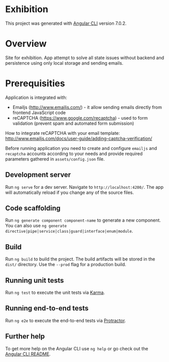 # Exhibition

This project was generated with [Angular CLI](https://github.com/angular/angular-cli) version 7.0.2.


# Overview

Site for exhibition. App attempt to solve all state issues without backend and persistence using only local storage and sending emails.  

# Prerequisities

Application is integrated with:
- Emailjs (http://www.emailjs.com/) - it allow sending emails directly from frontend JavaScript code
- reCAPTCHA (https://www.google.com/recaptcha) - used to form validation (prevent spam and automated form submission)

How to integrate reCAPTCHA with your email template: http://www.emailjs.com/docs/user-guide/adding-captcha-verification/

Before running application you need to create and configure `emailjs` and `recaptcha` accounts according to your needs and provide required parameters gathered in `assets/config.json` file.

## Development server

Run `ng serve` for a dev server. Navigate to `http://localhost:4200/`. The app will automatically reload if you change any of the source files.

## Code scaffolding

Run `ng generate component component-name` to generate a new component. You can also use `ng generate directive|pipe|service|class|guard|interface|enum|module`.

## Build

Run `ng build` to build the project. The build artifacts will be stored in the `dist/` directory. Use the `--prod` flag for a production build.

## Running unit tests

Run `ng test` to execute the unit tests via [Karma](https://karma-runner.github.io).

## Running end-to-end tests

Run `ng e2e` to execute the end-to-end tests via [Protractor](http://www.protractortest.org/).

## Further help

To get more help on the Angular CLI use `ng help` or go check out the [Angular CLI README](https://github.com/angular/angular-cli/blob/master/README.md).
